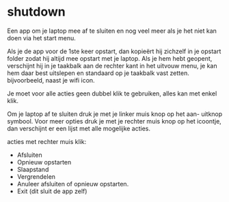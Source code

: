 # shutdown
Een app om je laptop mee af te sluiten en nog veel meer als je het niet kan doen via het start menu.

Als je de app voor de 1ste keer opstart, dan kopieërt hij zichzelf in je opstart folder zodat hij altijd mee opstart met je laptop.
Als je hem hebt geopent, verschijnt hij in je taakbalk aan de rechter kant in het uitvouw menu, je kan hem daar best uitslepen en standaard op je taakbalk vast zetten. bijvoorbeeld, naast je wifi icon.

Je moet voor alle acties geen dubbel klik te gebruiken, alles kan met enkel klik.

Om je laptop af te sluiten druk je met je linker muis knop op het aan- uitknop symbool.
Voor meer opties druk je met je rechter muis knop op het icoontje, dan verschijnt er een lijst met alle mogelijke acties.

acties met rechter muis klik:

- Afsluiten
- Opnieuw opstarten
- Slaapstand
- Vergrendelen
- Anuleer afsluiten of opnieuw opstarten.
- Exit (dit sluit de app zelf)
